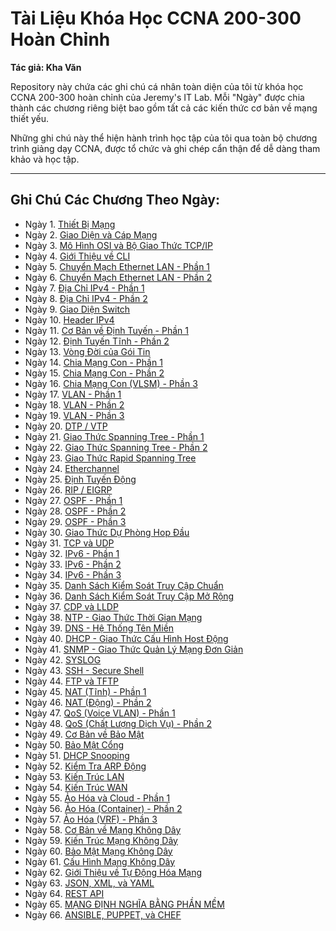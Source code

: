 # Tài Liệu Khóa Học CCNA 200-300 Hoàn Chỉnh

**Tác giả: Kha Văn**

Repository này chứa các ghi chú cá nhân toàn diện của tôi từ khóa học CCNA 200-300 hoàn chỉnh của Jeremy's IT Lab.
Mỗi "Ngày" được chia thành các chương riêng biệt bao gồm tất cả các kiến thức cơ bản về mạng thiết yếu.

Những ghi chú này thể hiện hành trình học tập của tôi qua toàn bộ chương trình giảng dạy CCNA, được tổ chức và ghi chép cẩn thận để dễ dàng tham khảo và học tập.

---

## Ghi Chú Các Chương Theo Ngày:

- Ngày 1.  [Thiết Bị Mạng](Day01_Network_Devices.md)
- Ngày 2.  [Giao Diện và Cáp Mạng](Day02_Interfaces_and_Cables.md) 
- Ngày 3.  [Mô Hình OSI và Bộ Giao Thức TCP/IP](Day03_OSI_Model_TCPSuite.md)
- Ngày 4.  [Giới Thiệu về CLI](Day04_Intro_to_CLI.md)
- Ngày 5.  [Chuyển Mạch Ethernet LAN - Phần 1](Day05_Ethernet_LAN_Switching_Part1.md)
- Ngày 6.  [Chuyển Mạch Ethernet LAN - Phần 2](Day06_Ethernet_LAN_Switching_Part2.md)
- Ngày 7.  [Địa Chỉ IPv4 - Phần 1](Day07_IPv4_Addressing_Part1.md)
- Ngày 8.  [Địa Chỉ IPv4 - Phần 2](Day08_IPv4_Addressing_Part2.md)
- Ngày 9.  [Giao Diện Switch](Day09_Switch_Interfaces.md)
- Ngày 10. [Header IPv4](Day10_The_IPv4_Header.md)
- Ngày 11. [Cơ Bản về Định Tuyến - Phần 1](Day11_Routing_Fundamentals_Part1.md)
- Ngày 12. [Định Tuyến Tĩnh - Phần 2](Day12_Static_Routing_Part2.md)
- Ngày 13. [Vòng Đời của Gói Tin](Day13_Life_of_a_Packet.md)
- Ngày 14. [Chia Mạng Con - Phần 1](Day14_Subnetting_Part1.md)
- Ngày 15. [Chia Mạng Con - Phần 2](Day15_Subnetting_Part2.md)
- Ngày 16. [Chia Mạng Con (VLSM) - Phần 3](Day16_Subnetting_VLSM_Part3.md)
- Ngày 17. [VLAN - Phần 1](Day17_VLAN_Part1.md)
- Ngày 18. [VLAN - Phần 2](Day18_VLAN_Part2.md)
- Ngày 19. [VLAN - Phần 3](Day19_VLAN_Part3.md)
- Ngày 20. [DTP / VTP](Day20_DTP_VTP.md)
- Ngày 21. [Giao Thức Spanning Tree - Phần 1](Day21_Spanning_Tree_Protocol_Part1.md)
- Ngày 22. [Giao Thức Spanning Tree - Phần 2](Day22_Spanning_Tree_Protocol_Part2.md)
- Ngày 23. [Giao Thức Rapid Spanning Tree](Day23_Rapid_Spanning_Tree_Protocol.md)
- Ngày 24. [Etherchannel](Day24_Etherchannel.md)
- Ngày 25. [Định Tuyến Động](Day25_DynamicRouting.md)
- Ngày 26. [RIP / EIGRP](Day26_RIP_and_EIGRP.md)
- Ngày 27. [OSPF - Phần 1](Day27_OSPF_Part1.md)
- Ngày 28. [OSPF - Phần 2](Day28_OSPF_Part2.md)
- Ngày 29. [OSPF - Phần 3](Day29_OSPF_Part3.md)
- Ngày 30. [Giao Thức Dự Phòng Hop Đầu](Day30_First_Hop_Redundancy_Protocols.md)
- Ngày 31. [TCP và UDP](Day31_TCP_and_UDP.md)
- Ngày 32. [IPv6 - Phần 1](Day32_IPv6_Part1.md)
- Ngày 33. [IPv6 - Phần 2](Day33_IPv6_Part2.md)
- Ngày 34. [IPv6 - Phần 3](Day34_IPv6_Part3.md)
- Ngày 35. [Danh Sách Kiểm Soát Truy Cập Chuẩn](Day35_Standard_Access_Control_Lists.md)
- Ngày 36. [Danh Sách Kiểm Soát Truy Cập Mở Rộng](Day36_Extended_Access_Control_Lists.md)
- Ngày 37. [CDP và LLDP](Day37_CDP_and_LLDP.md)
- Ngày 38. [NTP - Giao Thức Thời Gian Mạng](Day38_NTP.md)
- Ngày 39. [DNS - Hệ Thống Tên Miền](Day39_DNS.md)
- Ngày 40. [DHCP - Giao Thức Cấu Hình Host Động](Day40_DHCP.md)
- Ngày 41. [SNMP - Giao Thức Quản Lý Mạng Đơn Giản](Day41_SNMP.md)
- Ngày 42. [SYSLOG](Day42_SYSLOG.md)
- Ngày 43. [SSH - Secure Shell](Day43_SSH.md)
- Ngày 44. [FTP và TFTP](Day44_FTP_and_TFTP.md)
- Ngày 45. [NAT (Tĩnh) - Phần 1](Day45_NAT_Static_Part1.md)
- Ngày 46. [NAT (Động) - Phần 2](Day46_NAT_Dynamic_Part2.md)
- Ngày 47. [QoS (Voice VLAN) - Phần 1](Day47_QoS_VoiceLan.md)
- Ngày 48. [QoS (Chất Lượng Dịch Vụ) - Phần 2](Day48_QoS_Quality_of_Service.md)
- Ngày 49. [Cơ Bản về Bảo Mật](Day49_Security_Fundamentals.md)
- Ngày 50. [Bảo Mật Cổng](Day50_Port_Security.md)
- Ngày 51. [DHCP Snooping](Day51_DHCP_Snooping.md)
- Ngày 52. [Kiểm Tra ARP Động](Day52_Dynamic_Arp_Inspection.md)
- Ngày 53. [Kiến Trúc LAN](Day53_LAN_Architectures.md)
- Ngày 54. [Kiến Trúc WAN](Day54_WAN_Architectures.md)
- Ngày 55. [Ảo Hóa và Cloud - Phần 1](Day55_Virtualizations_and_Cloud_Part1.md)
- Ngày 56. [Ảo Hóa (Container) - Phần 2](Day56_Virtualization_Containers.md)
- Ngày 57. [Ảo Hóa (VRF) - Phần 3](Day57_Virtualization_VRF_Part3.md)
- Ngày 58. [Cơ Bản về Mạng Không Dây](Day58_Wireless_Fundamentals.md)
- Ngày 59. [Kiến Trúc Mạng Không Dây](Day59_Wireless_Architectures.md)
- Ngày 60. [Bảo Mật Mạng Không Dây](Day60_Wireless_Security.md)
- Ngày 61. [Cấu Hình Mạng Không Dây](Day61_Wireless_Configuration.md)
- Ngày 62. [Giới Thiệu về Tự Động Hóa Mạng](Day62_Introduction_to_Network_Automation.md)
- Ngày 63. [JSON, XML, và YAML](Day63_JSON_XML_YAML.md)
- Ngày 64. [REST API](Day64_REST_APIs.md)
- Ngày 65. [MẠNG ĐỊNH NGHĨA BẰNG PHẦN MỀM](Day65_Software_Defined_Networking.md)
- Ngày 66. [ANSIBLE, PUPPET, và CHEF](Day66_Ansible_Puppet_Chef.md)

